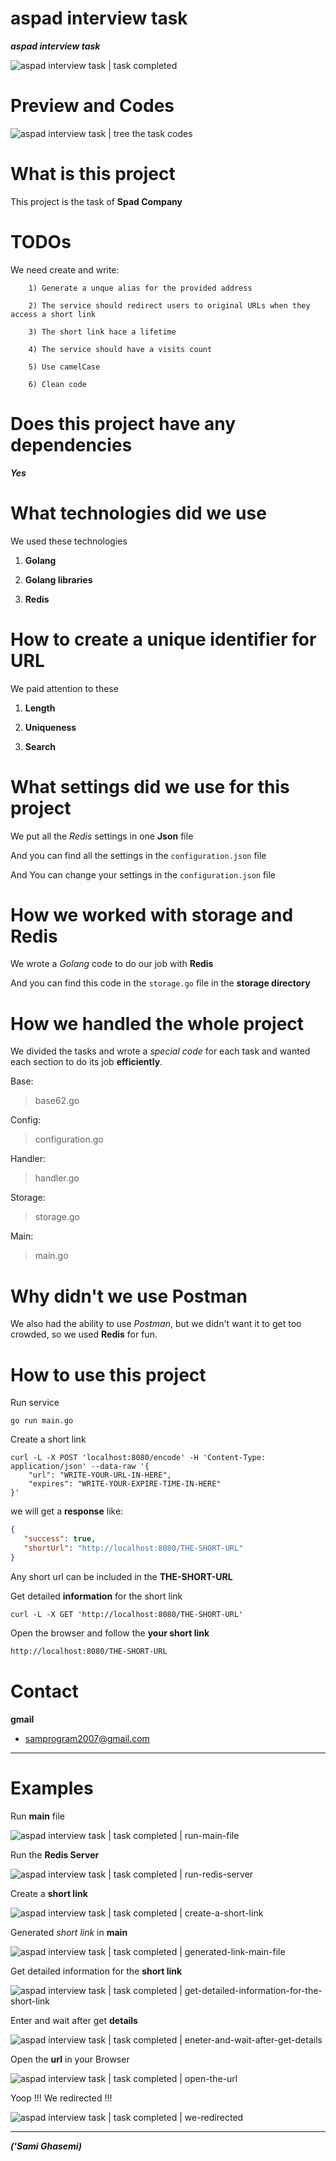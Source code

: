 # aspad interview task
<b><var>aspad interview task</var></b>

<div>
  <img
      src="/data/task-completed.png"
      alt="aspad interview task | task completed"
      style="max-width:100%;"
  />
</div>

# Preview and Codes
<div>
  <img
      src="/data/tree-the-task-codes.png"
      alt="aspad interview task | tree the task codes"
      style="max-width:100%;"
  />
</div>

# What is this project
This project is the task of <strong>Spad Company</strong>

# TODOs
We need create and write:

        1) Generate a unque alias for the provided address

        2) The service should redirect users to original URLs when they access a short link 
        
        3) The short link hace a lifetime
        
        4) The service should have a visits count 
        
        5) Use camelCase
        
        6) Clean code

# Does this project have any dependencies
***Yes***

# What technologies did we use
We used these technologies

  1. **Golang** 
  
  2. **Golang libraries**
  
  3. **Redis**

# How to create a unique identifier for URL
<div>
We paid attention to these
  
  1. **Length**
  
  2. **Uniqueness**
  
  3. **Search**
</div>

# What settings did we use for this project
We put all the <var>Redis</var> settings in one **Json** file

And you can find all the settings in the ``configuration.json`` file
  
And You can change your settings in the ``configuration.json`` file

# How we worked with storage and Redis
We wrote a <var>Golang</var> code to do our job with **Redis**

And you can find this code in the ``storage.go`` file in the **storage directory**

# How we handled the whole project
We divided the tasks and wrote a *special code* for each task and wanted each section to do its job **efficiently**.

Base:
> base62.go

Config: 
> configuration.go

Handler:
> handler.go

Storage:
> storage.go

Main:
> main.go

# Why didn't we use Postman
We also had the ability to use <var>Postman</var>, but we didn't want it to get too crowded, so we used **Redis** for fun.

# How to use this project
Run service

```golang
go run main.go
```

Create a short link 

```shell
curl -L -X POST 'localhost:8080/encode' -H 'Content-Type: application/json' --data-raw '{
    "url": "WRITE-YOUR-URL-IN-HERE",
    "expires": "WRITE-YOUR-EXPIRE-TIME-IN-HERE"
}'
```

we will get a **response** like:
```json
{
   "success": true,
   "shortUrl": "http://localhost:8080/THE-SHORT-URL"
}
```

Any short url can be included in the **THE-SHORT-URL** 

Get detailed **information** for the short link

```shell
curl -L -X GET 'http://localhost:8080/THE-SHORT-URL'
```

Open the browser and follow the **your short link**
```html
http://localhost:8080/THE-SHORT-URL
```

# Contact
**gmail**
- samprogram2007@gmail.com

<hr />

# Examples
Run **main** file 

<img
      src="/data/example/run-main-file.png"
      alt="aspad interview task | task completed | run-main-file"
      style="max-width:100%;"
/>

Run the **Redis Server**

<img
      src="/data/example/run-redis-server.png"
      alt="aspad interview task | task completed | run-redis-server"
      style="max-width:100%;"
/>

Create a **short link**

<img
      src="/data/example/create-a-short-link.png"
      alt="aspad interview task | task completed | create-a-short-link"
      style="max-width:100%;"
/>

Generated <var>short link</var> in **main** 

<img
      src="/data/example/generated-link-main-file.png"
      alt="aspad interview task | task completed | generated-link-main-file"
      style="max-width:100%;"
/>

Get detailed information for the **short link**

<img
      src="/data/example/get-detailed-information-for-the-short-link.png"
      alt="aspad interview task | task completed | get-detailed-information-for-the-short-link"
      style="max-width:100%;"
/>

Enter and wait after get **details** 

<img
      src="/data/example/eneter-and-wait-after-get-details.png"
      alt="aspad interview task | task completed | eneter-and-wait-after-get-details"
      style="max-width:100%;"
/>

Open the **url** in your Browser 

<img
      src="/data/example/open-the-url.png"
      alt="aspad interview task | task completed | open-the-url"
      style="max-width:100%;"
/>

<p>
Yoop !!!
We redirected !!!
</p>

<img
      src="/data/example/we-redirected.png"
      alt="aspad interview task | task completed | we-redirected"
      style="max-width:100%;"
/>

<hr />


***('Sami Ghasemi)***
